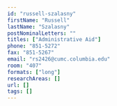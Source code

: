 ```yaml
---
id: "russell-szalasny"
firstName: "Russell"
lastName: "Szalasny"
postNominalLetters: ""
titles: ["Administrative Aid"]
phone: "851-5272"
fax: "851-5267"
email: "rs2426@cumc.columbia.edu"
room: "407"
formats: ["long"]
researchAreas: []
url: []
tags: []
---
```

